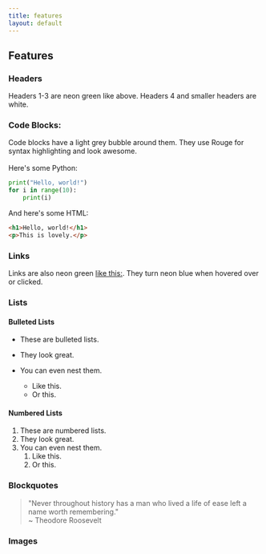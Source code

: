 ```yaml
---
title: features
layout: default
---
```


## Features

### Headers
Headers 1-3 are neon green like above. Headers 4 and smaller headers are white.


### Code Blocks:
Code blocks have a light grey bubble around them. They use Rouge for syntax highlighting and look awesome. <br><br>
Here's some Python:

```python
print("Hello, world!")
for i in range(10):
    print(i)
```
And here's some HTML:

```html
<h1>Hello, world!</h1>
<p>This is lovely.</p>
```
### Links
Links are also neon green <a href="#links"> like this:</a>. They turn neon blue when hovered over or clicked.

### Lists
#### Bulleted Lists
- These are bulleted lists.
- They look great.

- You can even nest them.
  - Like this.
  - Or this.

#### Numbered Lists
1. These are numbered lists.
2. They look great.
3. You can even nest them.
   1. Like this.
   2. Or this.


### Blockquotes
> "Never throughout history has a man who lived a life of ease left a name worth remembering."<br>~ Theodore Roosevelt

### Images
